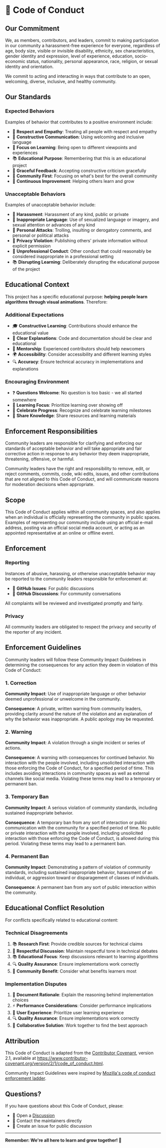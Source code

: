 # 📜 Code of Conduct

## Our Commitment

We, as members, contributors, and leaders, commit to making participation in our community a harassment-free experience for everyone, regardless of age, body size, visible or invisible disability, ethnicity, sex characteristics, gender identity and expression, level of experience, education, socio-economic status, nationality, personal appearance, race, religion, or sexual identity and orientation.

We commit to acting and interacting in ways that contribute to an open, welcoming, diverse, inclusive, and healthy community.

## Our Standards

### Expected Behaviors

Examples of behavior that contributes to a positive environment include:

- 🤝 **Respect and Empathy**: Treating all people with respect and empathy
- 💬 **Constructive Communication**: Using welcoming and inclusive language
- 🎯 **Focus on Learning**: Being open to different viewpoints and experiences
- 📚 **Educational Purpose**: Remembering that this is an educational project
- 🙏 **Graceful Feedback**: Accepting constructive criticism gracefully
- 🌟 **Community First**: Focusing on what's best for the overall community
- 🚀 **Continuous Improvement**: Helping others learn and grow

### Unacceptable Behaviors

Examples of unacceptable behavior include:

- 🚫 **Harassment**: Harassment of any kind, public or private
- 💬 **Inappropriate Language**: Use of sexualized language or imagery, and sexual attention or advances of any kind
- 👥 **Personal Attacks**: Trolling, insulting or derogatory comments, and personal or political attacks
- 📧 **Privacy Violation**: Publishing others' private information without explicit permission
- 🏢 **Unprofessional Conduct**: Other conduct that could reasonably be considered inappropriate in a professional setting
- 📚 **Disrupting Learning**: Deliberately disrupting the educational purpose of the project

## Educational Context

This project has a specific educational purpose: **helping people learn algorithms through visual animations**. Therefore:

### Additional Expectations

- 🎓 **Constructive Learning**: Contributions should enhance the educational value
- 📖 **Clear Explanations**: Code and documentation should be clear and educational
- 🤝 **Mentorship**: Experienced contributors should help newcomers
- 🌍 **Accessibility**: Consider accessibility and different learning styles
- 🔍 **Accuracy**: Ensure technical accuracy in implementations and explanations

### Encouraging Environment

- ❓ **Questions Welcome**: No question is too basic - we all started somewhere
- 🎯 **Learning Focus**: Prioritize learning over showing off
- 🌟 **Celebrate Progress**: Recognize and celebrate learning milestones
- 🤲 **Share Knowledge**: Share resources and learning materials

## Enforcement Responsibilities

Community leaders are responsible for clarifying and enforcing our standards of acceptable behavior and will take appropriate and fair corrective action in response to any behavior they deem inappropriate, threatening, offensive, or harmful.

Community leaders have the right and responsibility to remove, edit, or reject comments, commits, code, wiki edits, issues, and other contributions that are not aligned to this Code of Conduct, and will communicate reasons for moderation decisions when appropriate.

## Scope

This Code of Conduct applies within all community spaces, and also applies when an individual is officially representing the community in public spaces. Examples of representing our community include using an official e-mail address, posting via an official social media account, or acting as an appointed representative at an online or offline event.

## Enforcement

### Reporting

Instances of abusive, harassing, or otherwise unacceptable behavior may be reported to the community leaders responsible for enforcement at:

- 🐛 **GitHub Issues**: For public discussions
- 💬 **GitHub Discussions**: For community conversations

All complaints will be reviewed and investigated promptly and fairly.

### Privacy

All community leaders are obligated to respect the privacy and security of the reporter of any incident.

## Enforcement Guidelines

Community leaders will follow these Community Impact Guidelines in determining the consequences for any action they deem in violation of this Code of Conduct:

### 1. Correction

**Community Impact**: Use of inappropriate language or other behavior deemed unprofessional or unwelcome in the community.

**Consequence**: A private, written warning from community leaders, providing clarity around the nature of the violation and an explanation of why the behavior was inappropriate. A public apology may be requested.

### 2. Warning

**Community Impact**: A violation through a single incident or series of actions.

**Consequence**: A warning with consequences for continued behavior. No interaction with the people involved, including unsolicited interaction with those enforcing the Code of Conduct, for a specified period of time. This includes avoiding interactions in community spaces as well as external channels like social media. Violating these terms may lead to a temporary or permanent ban.

### 3. Temporary Ban

**Community Impact**: A serious violation of community standards, including sustained inappropriate behavior.

**Consequence**: A temporary ban from any sort of interaction or public communication with the community for a specified period of time. No public or private interaction with the people involved, including unsolicited interaction with those enforcing the Code of Conduct, is allowed during this period. Violating these terms may lead to a permanent ban.

### 4. Permanent Ban

**Community Impact**: Demonstrating a pattern of violation of community standards, including sustained inappropriate behavior, harassment of an individual, or aggression toward or disparagement of classes of individuals.

**Consequence**: A permanent ban from any sort of public interaction within the community.

## Educational Conflict Resolution

For conflicts specifically related to educational content:

### Technical Disagreements

1. 📚 **Research First**: Provide credible sources for technical claims
2. 🤝 **Respectful Discussion**: Maintain respectful tone in technical debates
3. 📚 **Educational Focus**: Keep discussions relevant to learning algorithms
4. 🔍 **Quality Assurance**: Ensure implementations work correctly
5. 🌟 **Community Benefit**: Consider what benefits learners most

### Implementation Disputes

1. 📖 **Document Rationale**: Explain the reasoning behind implementation choices
2. ⚡ **Performance Considerations**: Consider performance implications
3. 🎨 **User Experience**: Prioritize user learning experience
4. 🔍 **Quality Assurance**: Ensure implementations work correctly
5. 🤝 **Collaborative Solution**: Work together to find the best approach

## Attribution

This Code of Conduct is adapted from the [Contributor Covenant](https://www.contributor-covenant.org/), version 2.1, available at https://www.contributor-covenant.org/version/2/1/code_of_conduct.html.

Community Impact Guidelines were inspired by [Mozilla's code of conduct enforcement ladder](https://github.com/mozilla/diversity).

## Questions?

If you have questions about this Code of Conduct, please:

- 💬 Open a [Discussion](https://github.com/arielff3/leetanimate/discussions)
- 📧 Contact the maintainers directly
- 🐛 Create an issue for public discussion

---

**Remember: We're all here to learn and grow together! 🌱** 